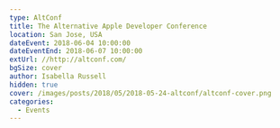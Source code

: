 ```yaml
---
type: AltConf
title: The Alternative Apple Developer Conference
location: San Jose, USA
dateEvent: 2018-06-04 10:00:00
dateEventEnd: 2018-06-07 10:00:00
extUrl: //http://altconf.com/
bgSize: cover
author: Isabella Russell
hidden: true
cover: /images/posts/2018/05/2018-05-24-altconf/altconf-cover.png
categories:
  - Events
---
```

